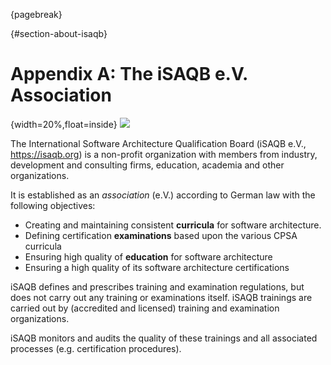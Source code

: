 
{pagebreak}

{#section-about-isaqb}
# Appendix A: The iSAQB e.V. Association

{width=20%,float=inside}
![](images/42-backmatter/isaqb-logo.png)

The International Software Architecture Qualification Board 
(iSAQB e.V., https://isaqb.org) is a non-profit
organization with members from industry, development and consulting firms,
education, academia and other organizations.

It is established as an _association_ (e.V.) according to German law with the following objectives:

* Creating and maintaining consistent **curricula** for software architecture.
* Defining certification **examinations** based upon the various CPSA curricula
* Ensuring high quality of **education** for software architecture
* Ensuring a high quality of its software architecture certifications

iSAQB defines and prescribes training and examination regulations, but does not carry out any training or examinations itself. iSAQB trainings are carried out by (accredited and licensed) training and examination organizations.

iSAQB monitors and audits the quality of these trainings and
all associated processes (e.g. certification procedures).

